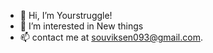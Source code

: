 - 👋 Hi, I’m Yourstruggle!
- 👀 I’m interested in New things
- 📫 contact me at souviksen093@gmail.com.

<!---
Yourstruggle11/Yourstruggle11 is a ✨ special ✨ repository because its `README.md` (this file) appears on your GitHub profile.
You can click the Preview link to take a look at your changes.
--->
